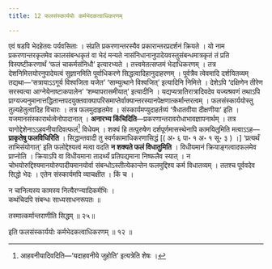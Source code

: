 ```yaml
---
title: 12 फलसंस्कार्ययोः कर्मभेदकत्वाधिकरणम्

---
```

एवं षडपि भेदहेतवः पर्यवसिताः । संप्रति प्रकरणान्तरस्यैव प्रकारान्तरप्रदर्शनं क्रियते । यो नाम प्रकरणान्तरकृतमेव कालसंबन्धकृतं वा भेदं मन्यते नासंनिधानानुपादेयवस्तुसंबन्धमात्रकृतं तं प्रति विस्पष्टीकरणार्थं ‘फलं चाकर्मसंनिधौ’ इत्यारभ्यते । तत्त्वमेतत्सप्तमं भेदाधिकरणम् । तत्र देशनिमित्तयोरनुपादेयत्वं सुज्ञानमिति पूर्वाधिकरणे सिद्धत्वादिहानुदाहरणम् । पूर्वत्रैव त्वेवमादि दर्शयितव्यम् तद्यथा—‘सत्रायाऽऽगूर्य विश्वजिता यजेत’ ‘साम्युत्थाने विश्वजित्’ इत्यादिनि निमित्ते । देशेऽपि ‘दक्षिणेन तीरेण सरस्वत्या आग्नेयेनाष्टाकपालेन’ ‘शम्यापरासमीयात्’ इत्यादीनि । यद्यप्यत्रातिरात्रादिवदेव यज्यश्रवणं तथाऽपि प्राग्यज्यनुमानात्तद्धितान्तपदयुक्तवाक्यापरिसमाप्तेर्वाक्यान्तरस्यानपेक्षणात्कर्मान्तरत्वम् । फलसंस्कार्ययोस्तु तुल्यहेतुत्वादिह विचारः । तत्र फलमुदाहृतमेव । संस्कार्यमप्युदाहर्तव्यं ‘त्रैधातवीया दीक्षणीया’ इति । यजमानसंस्कारार्थत्वेनोपादानात् । **अनारभ्य किंचिदिति**—प्रकरणान्तरावरोधाभावज्ञापनार्थम् । तत्र यागोद्देशेनाऽऽहवनीयादिवत्फलं[^1] विधेयम् । शक्यं हि तत्पुरुषेण दर्शपूर्णमासस्थेनापि कामयितुमिति मत्वाऽऽह—**प्राकृतेषु फलविधिरिति** । सिद्धान्तवादी तु स्वर्गकामाधिकरणासिद्धं  \[( अ॰ ६ पा॰ १ अ॰ १ सू॰ ३ ) ।\] ‘प्रत्यर्थं ताभिसंयोगात्’ इति फलोद्देश्यत्वं मत्वा वदति **न शक्यते फलं विधातुमिति** । विधीयमानं क्रियाङ्गत्वादफलमेव प्राप्नोति । क्रियाऽपि वा विधीयमाना तादर्थ्यं प्रतिपद्यमाना निष्फलैव स्यात् । न चोभयोरुद्दिश्यमानयोरुपादीयमानयोर्वा संबन्धोऽस्तीत्येकान्तेन फलमुद्दिश्य कर्म विधातव्यम् । ततश्च पूर्ववदेव सिद्धो भेदः । एतेन संस्कार्यमपि व्याचक्षीत । किं च ।

[^1]: आहवनीयादिवदिति—‘यदाहवनीये जुहोति’ इत्यत्रेति शेषः ।


न चानित्यस्य कामस्य नित्यैरग्न्यादिकर्मभिः ।  
कथंचिदपि संबन्धः साध्यसाधनरूपतः ॥  


तस्मात्कर्मान्तराणीति सिद्धम् ॥ २५॥

इति फलसंस्कार्ययोः कर्मभेदकत्वाधिकरणम् ॥ १२ ॥